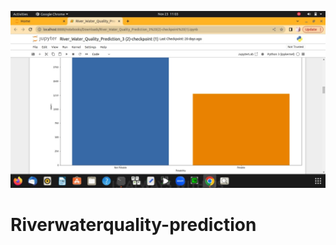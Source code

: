 !["added-ss"](https://github.com/Harshitha200322/Riverwaterquality-prediction/blob/main/x.jpeg)
# Riverwaterquality-prediction
